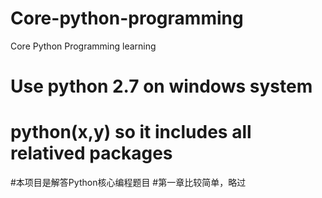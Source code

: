 # Core-python-programming
Core Python Programming learning
# Use python 2.7 on windows system
# python(x,y) so it includes all relatived packages
#本项目是解答Python核心编程题目
#第一章比较简单，略过
